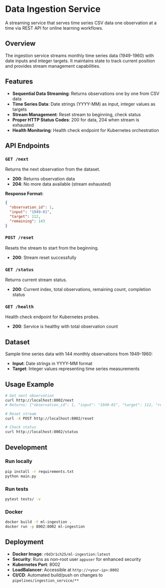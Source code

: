 # Data Ingestion Service

A streaming service that serves time series CSV data one observation at a time via REST API for online learning workflows.

## Overview

The ingestion service streams monthly time series data (1949-1960) with date inputs and integer targets. It maintains state to track current position and provides stream management capabilities.

## Features

- **Sequential Data Streaming**: Returns observations one by one from CSV data
- **Time Series Data**: Date strings (YYYY-MM) as input, integer values as targets  
- **Stream Management**: Reset stream to beginning, check status
- **Proper HTTP Status Codes**: 200 for data, 204 when stream is exhausted
- **Health Monitoring**: Health check endpoint for Kubernetes orchestration

## API Endpoints

### `GET /next`
Returns the next observation from the dataset.
- **200**: Returns observation data
- **204**: No more data available (stream exhausted)

**Response Format:**
```json
{
  "observation_id": 1,
  "input": "1949-01", 
  "target": 112,
  "remaining": 143
}
```

### `POST /reset`
Resets the stream to start from the beginning.
- **200**: Stream reset successfully

### `GET /status`
Returns current stream status.
- **200**: Current index, total observations, remaining count, completion status

### `GET /health`
Health check endpoint for Kubernetes probes.
- **200**: Service is healthy with total observation count

## Dataset

Sample time series data with 144 monthly observations from 1949-1960:
- **Input**: Date strings in YYYY-MM format
- **Target**: Integer values representing time series measurements

## Usage Example

```bash
# Get next observation
curl http://localhost:8002/next
# Returns: {"observation_id": 1, "input": "1949-01", "target": 112, "remaining": 143}

# Reset stream
curl -X POST http://localhost:8002/reset

# Check status
curl http://localhost:8002/status
```

## Development

### Run locally
```bash
pip install -r requirements.txt
python main.py
```

### Run tests
```bash
pytest tests/ -v
```

### Docker
```bash
docker build -t ml-ingestion .
docker run -p 8002:8002 ml-ingestion
```

## Deployment

- **Docker Image**: `r0d3r1ch25/ml-ingestion:latest`
- **Security**: Runs as non-root user `appuser` for enhanced security
- **Kubernetes Port**: 8002
- **LoadBalancer**: Accessible at `http://<your-ip>:8002`
- **CI/CD**: Automated build/push on changes to `pipelines/ingestion_service/**`